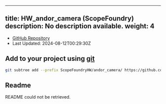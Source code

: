 
---
title: HW_andor_camera (ScopeFoundry)
description: No description available.
weight: 4
---
- [GitHub Repository](https://github.com/ScopeFoundry/HW_andor_camera)
- Last Updated: 2024-08-12T00:29:30Z

## Add to your project using [git](/docs/100_development/20_git/)
```bash
git subtree add --prefix ScopeFoundryHW/andor_camera/ https://github.com/ScopeFoundry/HW_andor_camera master && git checkout
```

## Readme
README could not be retrieved.
